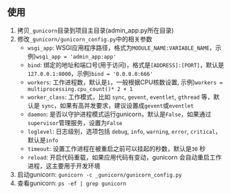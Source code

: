 ## 使用

1. 拷贝`_gunicorn`目录到项目主目录(admin_app.py所在目录)
2. 修改`_gunicorn/gunicorn_config.py`中的相关参数
    - `wsgi_app`: WSGI应用程序路径，格式为`MODULE_NAME:VARIABLE_NAME`，示例)`wsgi_app = 'admin_app:app'`
    - `bind`: 绑定的地址和端口号(用于访问)，格式是`[ADDRESS]:[PORT]`，默认是`127.0.0.1:8000`，示例)`bind = '0.0.0.0:666'`
    - `workers`: 工作进程数，默认是`1`，一般根据CPU核数设置, 示例)`workers = multiprocessing.cpu_count()* 2 + 1`
    - `worker_class`: 工作模式，比如 `sync`, `gevent`, `eventlet`, `gthread` 等，默认是 `sync`，如果有高并发要求，建议设置成`gevent`或`eventlet`
    - `daemon`: 是否以守护进程模式运行gunicorn，默认是`False`，如果通过`supervisor`管理服务，设置为`False`
    - `loglevel`: 日志级别，选项包括 `debug`, `info`, `warning`, `error`, `critical`，默认是`info`
    - `timeout`: 设置工作进程在被重启之前可以挂起的秒数，默认是`30` 秒
    - `reload`: 开启代码重载，如果应用代码有变动，gunicorn 会自动重启工作进程，这主要用于开发环境
3. 启动gunicorn: `gunicorn -c _gunicorn/gunicorn_config.py`
4. 查看gunicorn: `ps -ef | grep gunicorn`
